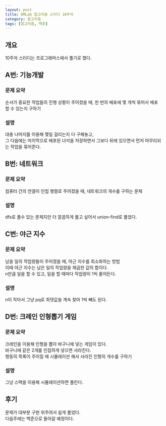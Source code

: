 ```yaml
---
layout: post
title: DMLab 알고리즘 스터디 10주차
category: 알고리즘
tags: [알고리즘, 백준]
---
```


## 개요

10주차 스터디는 프로그래머스에서 풀기로 했다.

## A번: 기능개발

### 문제 요약

순서가 중요한 작업들의 진행 상황이 주어졌을 때, 한 번의 배포에 몇 개씩 묶어서 배포할 수 있는지 구하기

### 설명

대충 나머지를 이용해 몇일 걸리는지 다 구해놓고,  
그 다음에는 마지막으로 배포된 녀석을 저장하면서 그보다 뒤에 있으면서 먼저 마무리되는 작업을 묶어준다.

## B번: 네트워크

### 문제 요약

컴퓨터 간의 연결이 인접 행렬로 주어졌을 때, 네트워크의 개수를 구하는 문제

### 설명

dfs로 풀수 있는 문제지만 더 깔끔하게 풀고 싶어서 union-find로 풀었다.

## C번: 야근 지수

### 문제 요약

남을 일의 작업량들이 주어졌을 때, 야근 지수를 최소화하는 방법  
이때 야근 지수는 남은 일의 작업량을 제곱한 값의 합이다.  
n만큼 일을 할 수 있고, 일을 할 때마다 작업량이 1씩 줄어든다.

### 설명

n이 작아서 그냥 pq로 최댓값을 계속 찾아 1씩 빼도 된다.  

## D번: 크레인 인형뽑기 게임

### 문제 요약

크레인을 이용해 인형을 뽑아 바구니에 넣는 게임이 있다.  
바구니에 같은 2개를 인접하게 넣으면 사라진다.  
행동의 목록이 주어질 때 시뮬레이션 해서 사라진 인형의 개수를 구하기  

### 설명

그냥 스택을 이용해 시뮬레이션하면 풀린다.  

## 후기

문제가 대부분 구현 위주여서 쉽게 풀었다.  
다음주에는 백준으로 돌아갈 예정이다.  